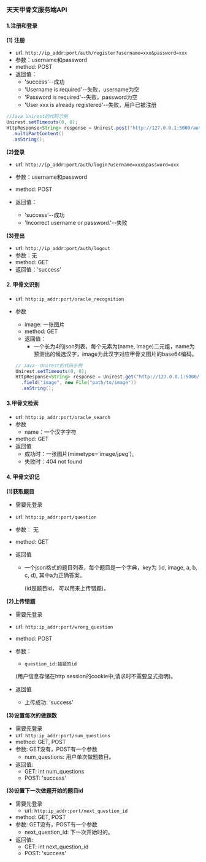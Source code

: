 ### 天天甲骨文服务端API

#### 1.注册和登录

**(1) 注册**

* url: ```http://ip_addr:port/auth/register?username=xxx&password=xxx```
* 参数：username和password
* method: POST
* 返回值：
    * 'success'--成功
  * 'Username is required'--失败，username为空
  * 'Password is required'--失败，password为空
  * 'User xxx is already registered'--失败，用户已被注册

```java
//Java Unirest的代码示例
Unirest.setTimeouts(0, 0);
HttpResponse<String> response = Unirest.post("http://127.0.0.1:5000/auth/register?username=xxx&password=xxx")
  .multiPartContent()
  .asString();
```



**(2)登录**

* url: ```http://ip_addr:port/auth/login?username=xxx&password=xxx```
* 参数：username和password
* method: POST
* 返回值：

  * 'success'--成功
  * 'Incorrect username or password.'--失败

**(3)登出**

* url: ```http://ip_addr:port/auth/logout```
* 参数：无
* method: GET
* 返回值：'success'

#### 2. 甲骨文识别

* url: ```http:ip_addr:port/oracle_recognition```

* 参数

  * image: 一张图片
  * method: GET
  * 返回值：
    * 一个长为4的json列表，每个元素为(name, image)二元组，name为预测出的候选汉字，image为此汉字对应甲骨文图片的base64编码。

  ```java
  // Java--Unirest的代码示例
  Unirest.setTimeouts(0, 0);
  HttpResponse<String> response = Unirest.get("http://127.0.0.1:5000/oracle_recognition")
    .field("image", new File("path/to/image"))
    .asString();
  ```

#### 3.甲骨文检索

* url: ```http:ip_addr:port/oracle_search```
* 参数
  * name：一个汉字字符
* method: GET
* 返回值
  * 成功时：一张图片(mimetype='image/jpeg')。
  * 失败时：404 not found

#### 4. 甲骨文识记

**(1)获取题目**

* 需要先登录

* url: ```http:ip_addr:port/question```

* 参数： 无

* method: GET

* 返回值
  * 一个json格式的题目列表，每个题目是一个字典，key为 (id, image, a, b, c, d), 其中a为正确答案。

     (id是题目id， 可以用来上传错题)。

**(2)上传错题**

* 需要先登录

* url: ```http:ip_addr:port/wrong_question```

* method: POST

* 参数：
  * 	question_id:错题的id

  (用户信息存储在http session的cookie中,请求时不需要显式指明)。

* 返回值

  * 上传成功: 'success'

**(3)设置每次的做题数**

* 需要先登录
* url: ```http:ip_addr:port/num_questions```
* method: GET, POST
* 参数: GET没有，POST有一个参数
  * num_questions: 用户单次做题数目。
* 返回值:
  * GET: int num_questions
  * POST: 'success'

**(3)设置下一次做题开始的题目id**

* 需要先登录
  * url: ```http:ip_addr:port/next_question_id```
* method: GET, POST
* 参数: GET没有，POST有一个参数
  * next_question_id: 下一次开始时的。
* 返回值:
  * GET: int next_question_id
  * POST: 'success'
